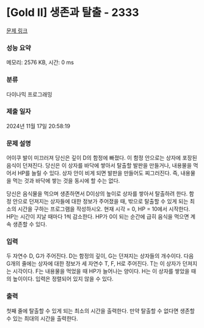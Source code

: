 # [Gold II] 생존과 탈출 - 2333 

[문제 링크](https://www.acmicpc.net/problem/2333) 

### 성능 요약

메모리: 2576 KB, 시간: 0 ms

### 분류

다이나믹 프로그래밍

### 제출 일자

2024년 11월 17일 20:58:19

### 문제 설명

<p>어이쿠 발이 미끄러져 당신은 깊이 D의 함정에 빠졌다. 이 함정 안으로는 상자에 포장된 음식이 던져진다. 당신은 이 상자를 바닥에 쌓아서 탈출할 발판을 만들거나, 내용물을 먹어서 HP를 늘릴 수 있다. 상자 안이 비게 되면 발판을 만들어도 찌그러진다. 즉, 내용물을 먹는 것과 바닥에 쌓는 것을 동시에 할 수는 없다.</p>

<p>당신은 음식물을 먹으며 생존하면서 D이상의 높이로 상자를 쌓아서 탈출하려 한다. 함정 안으로 던져지는 상자들에 대한 정보가 주어졌을 때, 밖으로 탈출할 수 있게 되는 최소의 시간을 구하는 프로그램을 작성하시오. 현재 시각 = 0, HP = 10에서 시작한다. HP는 시간이 지날 때마다 1씩 감소한다. HP가 0이 되는 순간에 급히 음식을 먹으면 계속 생존할 수 있다.</p>

### 입력 

 <p>두 자연수 D, G가 주어진다. D는 함정의 깊이, G는 던져지는 상자들의 개수이다. 다음 G개의 줄에는 상자에 대한 정보가 세 자연수 T, F, H로 주어진다. T는 이 상자가 던져지는 시각이다. F는 내용물을 먹었을 때 HP가 늘어나는 양이다. H는 이 상자를 쌓았을 때의 높이이다. 입력은 정렬되어 있지 않을 수 있다.</p>

### 출력 

 <p>첫째 줄에 탈출할 수 있게 되는 최소의 시간을 출력한다. 만약 탈출할 수 없다면 생존할 수 있는 최대의 시간을 출력한다.</p>

